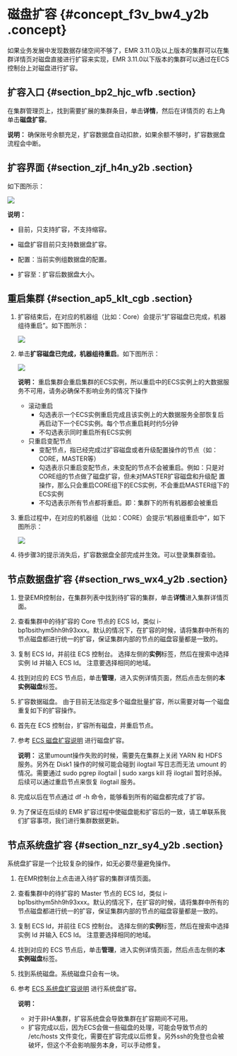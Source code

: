 # 磁盘扩容 {#concept_f3v_bw4_y2b .concept}

如果业务发展中发现数据存储空间不够了，EMR 3.11.0及以上版本的集群可以在集群详情页对磁盘直接进行扩容来实现，EMR 3.11.0以下版本的集群可以通过在ECS控制台上对磁盘进行扩容。

## 扩容入口 {#section_bp2_hjc_wfb .section}

在集群管理页上，找到需要扩展的集群条目，单击**详情**，然后在详情页的 右上角单击**磁盘扩容**。

**说明：** 确保账号余额充足，扩容数据盘自动扣款，如果余额不够时，扩容数据盘流程会中断。

## 扩容界面 {#section_zjf_h4n_y2b .section}

如下图所示：

![](http://static-aliyun-doc.oss-cn-hangzhou.aliyuncs.com/assets/img/17864/154511267732531_zh-CN.png)

**说明：** 

-   目前，只支持扩容，不支持缩容。
-   磁盘扩容目前只支持数据盘扩容。

-   配置：当前实例组数据盘的配置。
-   扩容至：扩容后数据盘大小。

## 重启集群 {#section_ap5_klt_cgb .section}

1.  扩容结束后，在对应的机器组（比如：Core）会提示“扩容磁盘已完成，机器组待重启”。如下图所示：

    ![](http://static-aliyun-doc.oss-cn-hangzhou.aliyuncs.com/assets/img/17864/154511267834253_zh-CN.png)

2.  单击**扩容磁盘已完成，机器组待重启**。如下图所示：

    ![](http://static-aliyun-doc.oss-cn-hangzhou.aliyuncs.com/assets/img/17864/154511267834254_zh-CN.png)

    **说明：** 重启集群会重启集群的ECS实例，所以重启中的ECS实例上的大数据服务不可用，请务必确保不影响业务的情况下操作

    -   滚动重启
        -   勾选表示一个ECS实例重启完成且该实例上的大数据服务全部恢复后再启动下一个ECS实例。每个节点重启耗时约5分钟
        -   不勾选表示同时重启所有ECS实例
    -   只重启变配节点
        -   变配节点，指已经完成过扩容磁盘或者升级配置操作的节点（如：CORE，MASTER等）
        -   勾选表示只重启变配节点，未变配的节点不会被重启。例如：只是对CORE组的节点做了磁盘扩容，但未对MASTER扩容磁盘和升级配 置操作，那么只会重启CORE组下的ECS实例，不会重启MASTER组下的ECS实例
        -   不勾选表示所有节点都将重启。即：集群下的所有机器都会被重启
3.  重启过程中，在对应的机器组（比如：CORE）会提示“机器组重启中”，如下图所示：

    ![](http://static-aliyun-doc.oss-cn-hangzhou.aliyuncs.com/assets/img/17864/154511267834255_zh-CN.png)

4.  待步骤3的提示消失后，扩容数据盘全部完成并生效。可以登录集群查验。

## 节点数据盘扩容 {#section_rws_wx4_y2b .section}

1.  登录EMR控制台，在集群列表中找到待扩容的集群，单击**详情**进入集群详情页面。
2.  查看集群中的待扩容的 Core 节点的 ECS Id，类似 i-bp1bsithym5hh9h93xxx。默认的情况下，在扩容的时候，请将集群中所有的节点磁盘都进行统一的扩容，保证集群内部的节点的磁盘容量都是一致的。
3.  复制 ECS Id，并前往 ECS 控制台。 选择左侧的**实例**标签，然后在搜索中选择实例 Id 并输入 ECS Id。 注意要选择相同的地域。
4.  找到对应的 ECS 节点后，单击**管理**，进入实例详情页面，然后点击左侧的**本实例磁盘**标签。
5.  扩容数据磁盘。 由于目前无法指定多个磁盘批量扩容，所以需要对每一个磁盘重复如下的扩容操作。
6.  首先在 ECS 控制台，扩容所有磁盘，并重启节点。
7.  参考 [ECS 磁盘扩容说明](../../../../intl.zh-CN/用户指南/云盘/扩容云盘/扩容数据盘_Linux.md#) 进行磁盘扩容。

    **说明：** 这里umount操作失败的时候，需要先在集群上关闭 YARN 和 HDFS 服务。另外在 Disk1 操作的时候可能会碰到 ilogtail 写日志而无法 umount 的情况。需要通过 sudo pgrep ilogtail | sudo xargs kill 将 ilogtail 暂时杀掉。后续可以通过重启节点来恢复 ilogtail 服务。

8.  完成以后在节点通过 df -h 命令，能够看到所有的磁盘都完成了扩容。
9.  为了保证在后续的 EMR 扩容过程中使磁盘能和扩容后的一致，请工单联系我们扩容事项，我们进行集群数据更新。

## 节点系统盘扩容 {#section_nzr_sy4_y2b .section}

系统盘扩容是一个比较复杂的操作，如无必要尽量避免操作。

1.  在EMR控制台上点击进入待扩容的集群详情页面。
2.  查看集群中的待扩容的 Master 节点的 ECS Id，类似 i-bp1bsithym5hh9h93xxx。默认的情况下，在扩容的时候，请将集群中所有的节点磁盘都进行统一的扩容，保证集群内部的节点的磁盘容量都是一致的。
3.  复制 ECS Id，并前往 ECS 控制台。 选择左侧的**实例**标签，然后在搜索中选择实例 Id 并输入 ECS Id。 注意要选择相同的地域。
4.  找到对应的 ECS 节点后，单击**管理**，进入实例详情页面，然后点击左侧的**本实例磁盘**标签。
5.  找到系统磁盘。系统磁盘只会有一块。
6.  参考 [ECS 系统盘扩容说明](../../../../intl.zh-CN/用户指南/云盘/扩容云盘/扩容系统盘.md#) 进行系统盘扩容。

    **说明：** 

    -   对于非HA集群，扩容系统盘会导致集群在扩容期间不可用。
    -   扩容完成以后，因为ECS会做一些磁盘的处理，可能会导致节点的 /etc/hosts 文件变化，需要在扩容完成以后修复。另外ssh的免登也会被破坏，但这个不会影响服务本身，可以手动修复。


